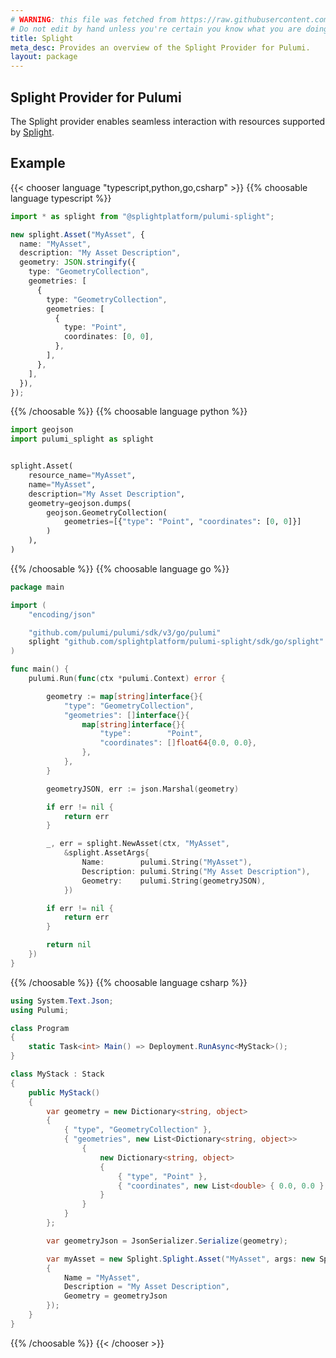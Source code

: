 ```yaml
---
# WARNING: this file was fetched from https://raw.githubusercontent.com/splightplatform/pulumi-splight/v1.2.6/docs/_index.md
# Do not edit by hand unless you're certain you know what you are doing!
title: Splight
meta_desc: Provides an overview of the Splight Provider for Pulumi.
layout: package
---
```


## Splight Provider for Pulumi

The Splight provider enables seamless interaction with resources supported by [Splight](https://www.splight-ai.com/).

## Example

{{< chooser language "typescript,python,go,csharp" >}}
{{% choosable language typescript %}}

```typescript
import * as splight from "@splightplatform/pulumi-splight";

new splight.Asset("MyAsset", {
  name: "MyAsset",
  description: "My Asset Description",
  geometry: JSON.stringify({
    type: "GeometryCollection",
    geometries: [
      {
        type: "GeometryCollection",
        geometries: [
          {
            type: "Point",
            coordinates: [0, 0],
          },
        ],
      },
    ],
  }),
});
```

{{% /choosable %}}
{{% choosable language python %}}

```python
import geojson
import pulumi_splight as splight


splight.Asset(
    resource_name="MyAsset",
    name="MyAsset",
    description="My Asset Description",
    geometry=geojson.dumps(
        geojson.GeometryCollection(
            geometries=[{"type": "Point", "coordinates": [0, 0]}]
        )
    ),
)
```

{{% /choosable %}}
{{% choosable language go %}}

```go
package main

import (
	"encoding/json"

	"github.com/pulumi/pulumi/sdk/v3/go/pulumi"
	splight "github.com/splightplatform/pulumi-splight/sdk/go/splight"
)

func main() {
	pulumi.Run(func(ctx *pulumi.Context) error {

		geometry := map[string]interface{}{
			"type": "GeometryCollection",
			"geometries": []interface{}{
				map[string]interface{}{
					"type":        "Point",
					"coordinates": []float64{0.0, 0.0},
				},
			},
		}

		geometryJSON, err := json.Marshal(geometry)

		if err != nil {
			return err
		}

		_, err = splight.NewAsset(ctx, "MyAsset",
			&splight.AssetArgs{
				Name:        pulumi.String("MyAsset"),
				Description: pulumi.String("My Asset Description"),
				Geometry:    pulumi.String(geometryJSON),
			})

		if err != nil {
			return err
		}

		return nil
	})
}
```

{{% /choosable %}}
{{% choosable language csharp %}}

```cs
using System.Text.Json;
using Pulumi;

class Program
{
    static Task<int> Main() => Deployment.RunAsync<MyStack>();
}

class MyStack : Stack
{
    public MyStack()
    {
        var geometry = new Dictionary<string, object>
        {
            { "type", "GeometryCollection" },
            { "geometries", new List<Dictionary<string, object>>
                {
                    new Dictionary<string, object>
                    {
                        { "type", "Point" },
                        { "coordinates", new List<double> { 0.0, 0.0 } }
                    }
                }
            }
        };

        var geometryJson = JsonSerializer.Serialize(geometry);

        var myAsset = new Splight.Splight.Asset("MyAsset", args: new Splight.Splight.AssetArgs
        {
            Name = "MyAsset",
            Description = "My Asset Description",
            Geometry = geometryJson
        });
    }
}
```

{{% /choosable %}}
{{< /chooser >}}
